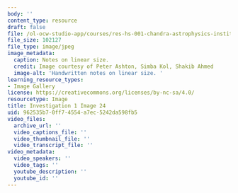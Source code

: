 ```yaml
---
body: ''
content_type: resource
draft: false
file: /ol-ocw-studio-app/courses/res-hs-001-chandra-astrophysics-institute/mithfh_chandra_inv1_lin1.jpg
file_size: 102127
file_type: image/jpeg
image_metadata:
  caption: Notes on linear size.
  credit: Image courtesy of Peter Ashton, Simba Kol, Shakib Ahmed
  image-alt: 'Handwritten notes on linear size. '
learning_resource_types:
- Image Gallery
license: https://creativecommons.org/licenses/by-nc-sa/4.0/
resourcetype: Image
title: Investigation 1 Image 24
uid: 962535b7-0ff7-4554-a7ec-5242da598fb5
video_files:
  archive_url: ''
  video_captions_file: ''
  video_thumbnail_file: ''
  video_transcript_file: ''
video_metadata:
  video_speakers: ''
  video_tags: ''
  youtube_description: ''
  youtube_id: ''
---
```

